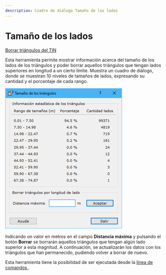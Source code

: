 ```yaml
---
description: Cuadro de diálogo Tamaño de los lados
---
```


# Tamaño de los lados

[Borrar triángulos del TIN](../fichas-de-herramientas/ficha-de-herramientas-edicion-tin/borrar-triangulos-del-tin.md)

Esta herramienta permite mostrar información acerca del tamaño de los lados de los triángulos y poder borrar aquellos triángulos que tengan lados superiores en longitud a un cierto límite. Muestra un cuadro de diálogo, donde se muestran 10 niveles de tamaños de lados, expresando su cantidad y el porcentaje de cada rango.

![Cuadro de diálogo Tamaño de los triángulos](<../../.gitbook/assets/image (82).png>)

Indicando un valor en metros en el campo **Distancia máxima** y pulsando el botón **Borrar** se borrarán aquellos triángulos que tengan algún lado superior a esta magnitud. A continuación, se actualizarán los datos con los triángulos que han permanecido, pudiendo volver a borrar de nuevo.

Esta herramienta tiene la posibilidad de ser ejecutada desde la [línea de comandos ](../desde-linea-de-comando/linea-de-comando-borrar-triangulos-por-longitud-de-lado.md).
